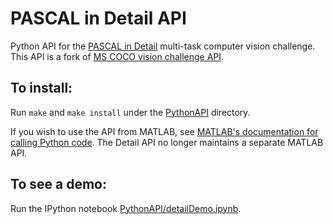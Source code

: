 # PASCAL in Detail API

Python API for the [PASCAL in Detail](https://sites.google.com/view/pasd/dataset) multi-task computer vision challenge. This API is a fork of [MS COCO vision challenge API](https://github.com/pdollar/coco).

## To install:
Run `make` and `make install` under the [PythonAPI](PythonAPI/) directory.

If you wish to use the API from MATLAB, see [MATLAB's documentation for calling Python code](https://www.mathworks.com/help/matlab/matlab_external/call-python-from-matlab.html). The Detail API no longer maintains a separate MATLAB API.

## To see a demo:

Run the IPython notebook [PythonAPI/detailDemo.ipynb](PythonAPI/detailDemo.ipynb).
